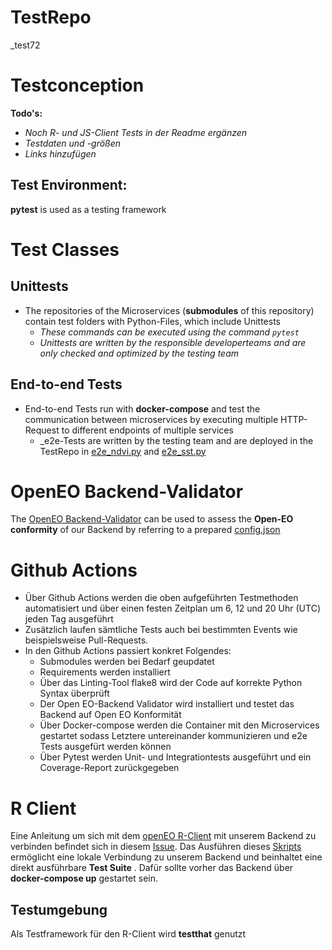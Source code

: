 # TestRepo
_test72
# Testconception

**Todo's:**

 * *Noch R- und JS-Client Tests in der Readme ergänzen*
 * *Testdaten und -größen*
 * *Links hinzufügen*
 
## Test Environment:

**pytest** is used as a testing framework
   
# Test Classes

## Unittests

* The repositories of the Microservices (__submodules__ of this repository) contain test folders with Python-Files, which include Unittests 
   * _These commands can be executed using the command `pytest`_
   * _Unittests are written by the responsible developerteams and are only checked and optimized by the testing team_   


## End-to-end Tests

* End-to-end Tests run with **docker-compose** and test the communication between microservices by executing multiple HTTP-Request to different endpoints of multiple services
  * _e2e-Tests are written by the testing team and are deployed in the TestRepo in [e2e_ndvi.py](https://github.com/GeoSoftII2020-21/TestRepo/blob/main/e2e_ndvi.py) and [e2e_sst.py](https://github.com/GeoSoftII2020-21/TestRepo/blob/main/e2e_sst.py)  
  
  
  
# OpenEO Backend-Validator

The [OpenEO Backend-Validator](https://github.com/Open-EO/openeo-backend-validator) can be used to assess the __Open-EO conformity__ of our Backend by referring to a prepared [config.json](https://github.com/GeoSoftII2020-21/TestRepo/blob/main/config.json) 



# Github Actions

 * Über Github Actions werden die oben aufgeführten Testmethoden automatisiert und über einen festen Zeitplan um 6, 12 und 20 Uhr (UTC) jeden Tag ausgeführt
 * Zusätzlich laufen sämtliche Tests auch bei bestimmten Events wie beispielsweise Pull-Requests.
 * In den Github Actions passiert konkret Folgendes: 
   * Submodules werden bei Bedarf geupdatet
   * Requirements werden installiert
   * Über das Linting-Tool flake8 wird der Code auf korrekte Python Syntax überprüft
   * Der Open EO-Backend Validator wird installiert und testet das Backend auf Open EO Konformität
   * Über Docker-compose werden die Container mit den Microservices gestartet sodass Letztere untereinander kommunizieren und e2e Tests ausgefürt werden können
   * Über Pytest werden Unit- und Integrationtests ausgeführt und ein Coverage-Report zurückgegeben 



# R Client

Eine Anleitung um sich mit dem [openEO R-Client](https://openeo.org/documentation/1.0/r/) mit unserem Backend zu verbinden befindet sich in diesem [Issue](https://github.com/GeoSoftII2020-21/TestRepo/issues/7). Das Ausführen dieses [Skripts](https://github.com/GeoSoftII2020-21/TestRepo/blob/main/R-Client%20Script.R) ermöglicht eine lokale Verbindung zu unserem Backend und beinhaltet eine direkt ausführbare __Test Suite__ . Dafür sollte vorher das Backend über __docker-compose up__ gestartet sein. 

## Testumgebung

Als Testframework für den R-Client wird __testthat__ genutzt




  

